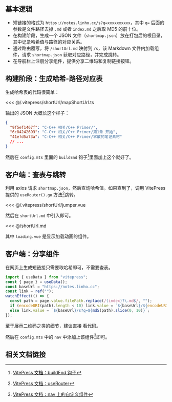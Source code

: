 
## 基本逻辑

- 短链接的格式为 `https://notes.linho.cc/s?q=xxxxxxxxxx`，其中 `q=` 后面的参数是文件路径去掉 `.md` 或者 `index.md` 之后取 MD5 的前十位。
- 在构建阶段，生成一个 JSON 文件（`shortmap.json`）放在打包后的根目录，其中记录哈希值与路径的对应关系。
- 通过路由覆写，将 `/shortUrl.md` 映射到 `/s`，该 Markdown 文件内加载组件，请求 `shortmap.json` 获取对应路径，并完成跳转。
- 在导航栏上注册分享组件，提供分享二维码和复制链接按钮。

## 构建阶段：生成哈希-路径对应表

生成哈希表的代码很简单：

<<< @/.vitepress/shortUrl/mapShortUrl.ts

输出的 JSON 大概长这个样子：

```json
{
  "9f5ef1467f": "C-C++ 相关/C++ Primer/",
  "6c84242693": "C-C++ 相关/C++ Primer/第1章 开始",
  "41efd5a73a": "C-C++ 相关/C++ Primer/零散的笔记素材"
  // ...
}
```

然后在 `config.mts` 里面的 `buildEnd` 钩子[^1]里面加上这个就好了。

## 客户端：查表与跳转

利用 axios 请求 `shortmap.json`，然后查询哈希值。如果查到了，调用 VitePress 提供的 `useRouter().go` 方法[^2]跳转。

<<< @/.vitepress/shortUrl/jumper.vue

然后在 `shortUrl.md` 中引入即可。

<<< @/shortUrl.md

其中 `loading.vue` 是显示加载动画的组件。

## 客户端：分享组件

在网页上生成短链接只需要取哈希即可，不需要查表。

```ts
import { useData } from "vitepress";
const { page } = useData();
const baseUrl = "https://notes.linho.cc";
const link = ref("");
watchEffect(() => {
  const path = page.value.filePath.replace(/(index)?\.md$/, "");
  if (encodeURI(path).length < 10) link.value = `${baseUrl}/${encodeURI(path)}`;
  else link.value = `${baseUrl}/s?q=${md5(path).slice(0, 10)}`;
});
```

至于展示二维码之类的细节，建议直接 [看代码](https://github.com/Linho1219/LinhoNotes/blob/main/.vitepress/shortUrl/share.vue)。

然后在 `config.mts` 中的 `nav` 中添加上该组件[^3]即可。

## 相关文档链接

[^1]: [VitePress 文档：buildEnd 钩子](https://vitepress.dev/zh/reference/site-config#buildend)
[^2]: [VitePress 文档：useRouter](https://vitepress.dev/zh/reference/runtime-api#userouter)
[^3]: [VitePress 文档：nav 上的自定义组件](https://vitepress.dev/zh/reference/default-theme-nav#自定义组件)
